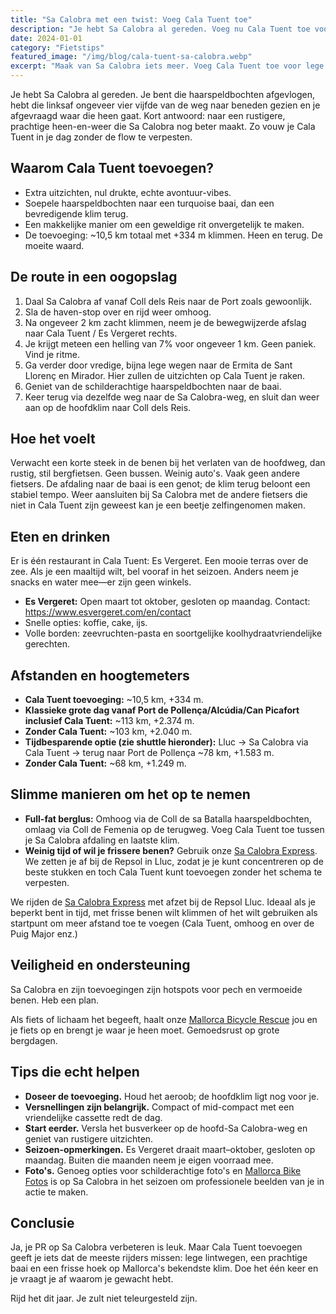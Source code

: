 ```yaml
---
title: "Sa Calobra met een twist: Voeg Cala Tuent toe"
description: "Je hebt Sa Calobra al gereden. Voeg nu Cala Tuent toe voor rustigere wegen, prachtige uitzichten en echte avontuur."
date: 2024-01-01
category: "Fietstips"
featured_image: "/img/blog/cala-tuent-sa-calobra.webp"
excerpt: "Maak van Sa Calobra iets meer. Voeg Cala Tuent toe voor lege wegen, turquoise baaien en een nieuwe hoek op Mallorca's bekendste klim."
---
```


Je hebt Sa Calobra al gereden. Je bent die haarspeldbochten afgevlogen, hebt die linksaf ongeveer vier vijfde van de weg naar beneden gezien en je afgevraagd waar die heen gaat. Kort antwoord: naar een rustigere, prachtige heen-en-weer die Sa Calobra nog beter maakt. Zo vouw je Cala Tuent in je dag zonder de flow te verpesten.

## Waarom Cala Tuent toevoegen?

- Extra uitzichten, nul drukte, echte avontuur-vibes.
- Soepele haarspeldbochten naar een turquoise baai, dan een bevredigende klim terug.
- Een makkelijke manier om een geweldige rit onvergetelijk te maken.
- De toevoeging: ~10,5 km totaal met +334 m klimmen. Heen en terug. De moeite waard.

## De route in een oogopslag

1. Daal Sa Calobra af vanaf Coll dels Reis naar de Port zoals gewoonlijk.
2. Sla de haven-stop over en rijd weer omhoog.
3. Na ongeveer 2 km zacht klimmen, neem je de bewegwijzerde afslag naar Cala Tuent / Es Vergeret rechts.
4. Je krijgt meteen een helling van 7% voor ongeveer 1 km. Geen paniek. Vind je ritme.
5. Ga verder door vredige, bijna lege wegen naar de Ermita de Sant Llorenç en Mirador. Hier zullen de uitzichten op Cala Tuent je raken.
6. Geniet van de schilderachtige haarspeldbochten naar de baai.
7. Keer terug via dezelfde weg naar de Sa Calobra-weg, en sluit dan weer aan op de hoofdklim naar Coll dels Reis.

## Hoe het voelt

Verwacht een korte steek in de benen bij het verlaten van de hoofdweg, dan rustig, stil bergfietsen. Geen bussen. Weinig auto's. Vaak geen andere fietsers. De afdaling naar de baai is een genot; de klim terug beloont een stabiel tempo. Weer aansluiten bij Sa Calobra met de andere fietsers die niet in Cala Tuent zijn geweest kan je een beetje zelfingenomen maken.

## Eten en drinken

Er is één restaurant in Cala Tuent: Es Vergeret. Een mooie terras over de zee. Als je een maaltijd wilt, bel vooraf in het seizoen. Anders neem je snacks en water mee—er zijn geen winkels.

- **Es Vergeret:** Open maart tot oktober, gesloten op maandag. Contact: <a href="https://www.esvergeret.com/en/contact" target="_blank">https://www.esvergeret.com/en/contact</a>
- Snelle opties: koffie, cake, ijs.
- Volle borden: zeevruchten-pasta en soortgelijke koolhydraatvriendelijke gerechten.

## Afstanden en hoogtemeters

- **Cala Tuent toevoeging:** ~10,5 km, +334 m.
- **Klassieke grote dag vanaf Port de Pollença/Alcúdia/Can Picafort inclusief Cala Tuent:** ~113 km, +2.374 m.
- **Zonder Cala Tuent:** ~103 km, +2.040 m.
- **Tijdbesparende optie (zie shuttle hieronder):** Lluc → Sa Calobra via Cala Tuent → terug naar Port de Pollença ~78 km, +1.583 m.
- **Zonder Cala Tuent:** ~68 km, +1.249 m.

## Slimme manieren om het op te nemen

- **Full-fat berglus:** Omhoog via de Coll de sa Batalla haarspeldbochten, omlaag via Coll de Femenia op de terugweg. Voeg Cala Tuent toe tussen je Sa Calobra afdaling en laatste klim.
- **Weinig tijd of wil je frissere benen?** Gebruik onze <a href="https://mallorcacycleshuttle.company.site/products/Scheduled-Bike-Buses-c15728235" target="_blank">Sa Calobra Express</a>. We zetten je af bij de Repsol in Lluc, zodat je je kunt concentreren op de beste stukken en toch Cala Tuent kunt toevoegen zonder het schema te verpesten.

We rijden de <a href="https://mallorcacycleshuttle.company.site/products/Scheduled-Bike-Buses-c15728235" target="_blank">Sa Calobra Express</a> met afzet bij de Repsol Lluc. Ideaal als je beperkt bent in tijd, met frisse benen wilt klimmen of het wilt gebruiken als startpunt om meer afstand toe te voegen (Cala Tuent, omhoog en over de Puig Major enz.)

## Veiligheid en ondersteuning

Sa Calobra en zijn toevoegingen zijn hotspots voor pech en vermoeide benen. Heb een plan.

Als fiets of lichaam het begeeft, haalt onze <a href="https://mallorcacycleshuttle.company.site/products/Rescue-&-Recovery-c15728236" target="_blank">Mallorca Bicycle Rescue</a> jou en je fiets op en brengt je waar je heen moet. Gemoedsrust op grote bergdagen.

## Tips die echt helpen

- **Doseer de toevoeging.** Houd het aeroob; de hoofdklim ligt nog voor je.
- **Versnellingen zijn belangrijk.** Compact of mid-compact met een vriendelijke cassette redt de dag.
- **Start eerder.** Versla het busverkeer op de hoofd-Sa Calobra-weg en geniet van rustigere uitzichten.
- **Seizoen-opmerkingen.** Es Vergeret draait maart–oktober, gesloten op maandag. Buiten die maanden neem je eigen voorraad mee.
- **Foto's.** Genoeg opties voor schilderachtige foto's en <a href="https://www.mallorcacyclingphotos.com/" target="_blank">Mallorca Bike Fotos</a> is op Sa Calobra in het seizoen om professionele beelden van je in actie te maken.

## Conclusie

Ja, je PR op Sa Calobra verbeteren is leuk. Maar Cala Tuent toevoegen geeft je iets dat de meeste rijders missen: lege lintwegen, een prachtige baai en een frisse hoek op Mallorca's bekendste klim. Doe het één keer en je vraagt je af waarom je gewacht hebt.

Rijd het dit jaar. Je zult niet teleurgesteld zijn.
